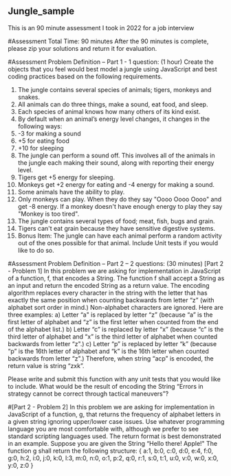 ## Jungle_sample
This is an 90 minute assessment I took in 2022 for a job interview

#Assessment Total Time: 90 minutes
After the 90 minutes is complete, please zip your solutions and return it for evaluation.

#Assessment Problem Definition – Part 1 - 1 question: (1 hour)
Create the objects that you feel would best model a jungle using JavaScript and best coding practices
based on the following requirements.
1. The jungle contains several species of animals; tigers, monkeys and snakes.
2. All animals can do three things, make a sound, eat food, and sleep.
3. Each species of animal knows how many others of its kind exist.
4. By default when an animal’s energy level changes, it changes in the following ways:
1. -3 for making a sound
2. +5 for eating food
3. +10 for sleeping
5. The jungle can perform a sound off. This involves all of the animals in the jungle each making
their sound, along with reporting their energy level.
6. Tigers get +5 energy for sleeping.
7. Monkeys get +2 energy for eating and -4 energy for making a sound.
8. Some animals have the ability to play.
9. Only monkeys can play. When they do they say "Oooo Oooo Oooo" and get -8 energy. If a
monkey doesn't have enough energy to play they say "Monkey is too tired".
10. The jungle contains several types of food; meat, fish, bugs and grain.
11. Tigers can't eat grain because they have sensitive digestive systems.
12. Bonus Item: The jungle can have each animal perform a random activity out of the ones possible
for that animal. Include Unit tests if you would like to do so.

#Assessment Problem Definition – Part 2 – 2 questions: (30 minutes)
[Part 2 - Problem 1]
In this problem we are asking for implementation in JavaScript of a function, f, that encodes a String.
The function f shall accept a String as an input and return the encoded String as a return value.
The encoding algorithm replaces every character in the string with the letter that has exactly the same
position when counting backwards from letter “z” (with alphabet sort order in mind.) Non-alphabet
characters are ignored.
Here are three examples:
a) Letter “a" is replaced by letter “z” (because “a” is the first letter of alphabet and “z” is the first
letter when counted from the end of the alphabet list.)
b) Letter “c” is replaced by letter “x” (because “c” is the third letter of alphabet and “x” is the third
letter of alphabet when counted backwards from letter “z".)
c) Letter “p” is replaced by letter “k” (because “p” is the 16th letter of alphabet and “k” is the 16th
letter when counted backwards from letter “z".)
Therefore, when string “acp” is encoded, the return value is string “zxk”.

Please write and submit this function with any unit tests that you would like to include.
What would be the result of encoding the String “Errors in strategy cannot be correct through tactical
maneuvers”?

#[Part 2 - Problem 2]
In this problem we are asking for implementation in JavaScript of a function, g, that returns the
frequency of alphabet letters in a given string ignoring upper/lower case issues.
Use whatever programming language you are most comfortable with, although we prefer to see
standard scripting languages used.
The return format is best demonstrated in an example. Suppose you are given the String “Hello
there! Apple!" The function g shall return the following structure:
{
a:1,
b:0,
c:0,
d:0,
e:4,
f:0,
g:0,
h:2,
i:0,
j:0,
k:0,
l:3,
m:0,
n:0,
o:1,
p:2,
q:0,
r:1,
s:0,
t:1,
u:0,
v:0,
w:0,
x:0,
y:0,
z:0
}
